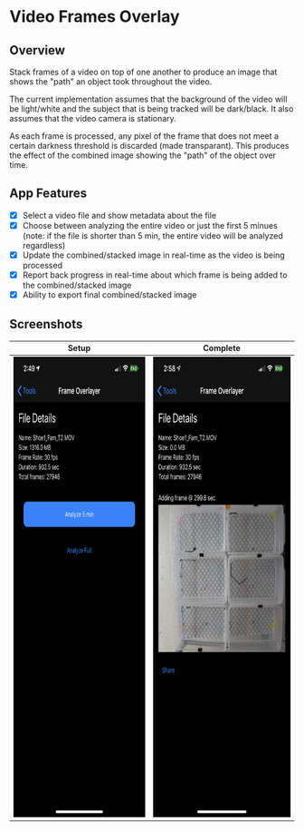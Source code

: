 # Video Frames Overlay

## Overview

Stack frames of a video on top of one another to produce an image that shows the "path" an object took throughout the video.

The current implementation assumes that the background of the video will be light/white and the subject that is being tracked will be dark/black. It also assumes that the video camera is stationary.

As each frame is processed, any pixel of the frame that does not meet a certain darkness threshold is discarded (made transparant). This produces the effect of the combined image showing the "path" of the object over time.

## App Features

- [x] Select a video file and show metadata about the file
- [x] Choose between analyzing the entire video or just the first 5 minues (note: if the file is shorter than 5 min, the entire video will be analyzed regardless)
- [x] Update the combined/stacked image in real-time as the video is being processed
- [x] Report back progress in real-time about which frame is being added to the combined/stacked image
- [x] Ability to export final combined/stacked image

## Screenshots

|                          Setup                           |                           Complete                           |
| :------------------------------------------------------: | :----------------------------------------------------------: |
| <img src="./Overlay_Setup.png" width="375" height="812"> | <img src="./Overlay_Complete.jpeg" width="375" height="812"> |

